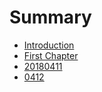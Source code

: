 # Summary

* [Introduction](README.md)
* [First Chapter](chapter1.md)
* [20180411](20180411.md)
* [0412](0412.md)


